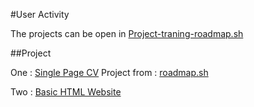 #User Activity

The projects can be open in [Project-traning-roadmap.sh](https://github.com/RyanColy/Project-training-roadmap.sh)

##Project

One : [Single Page CV](https://github.com/RyanColy/Project-training-roadmap.sh/tree/main/Single-Page-CV)
Project from : [roadmap.sh](https://roadmap.sh/projects/single-page-cv)

Two : [Basic HTML Website](https://github.com/RyanColy/Project-training-roadmap.sh/tree/main/Single-Page-CV)
